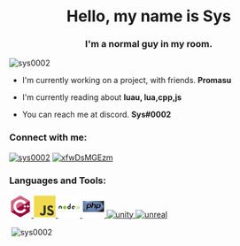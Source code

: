 <h1 align="center">Hello, my name is Sys</h1>
<h3 align="center">I'm a normal guy in my room.</h3>

<p align="left"> <img src="https://komarev.com/ghpvc/?username=sys0002&label=Profile%20views&color=0e75b6&style=flat" alt="sys0002" /> </p>

- I'm currently working on a project, with friends. **Promasu**

- I'm currently reading about **luau, lua,cpp,js**

- You can reach me at discord. **Sys#0002**

<h3 align="left">Connect with me:</h3>
<p align="left">
<a href="https://www.youtube.com/c/sys0002" target="blank"><img align="center" src="https://raw.githubusercontent.com/rahuldkjain/github-profile-readme-generator/master/src/images/icons/Social/youtube.svg" alt="sys0002" height="30" width="40" /></a>
<a href="https://discord.gg/xfwDsMGEzm" target="blank"><img align="center" src="https://raw.githubusercontent.com/rahuldkjain/github-profile-readme-generator/master/src/images/icons/Social/discord.svg" alt="xfwDsMGEzm" height="30" width="40" /></a>
</p>

<h3 align="left">Languages and Tools:</h3>
<p align="left"> <a href="https://www.w3schools.com/cpp/" target="_blank" rel="noreferrer"> <img src="https://raw.githubusercontent.com/devicons/devicon/master/icons/cplusplus/cplusplus-original.svg" alt="cplusplus" width="40" height="40"/> </a> <a href="https://developer.mozilla.org/en-US/docs/Web/JavaScript" target="_blank" rel="noreferrer"> <img src="https://raw.githubusercontent.com/devicons/devicon/master/icons/javascript/javascript-original.svg" alt="javascript" width="40" height="40"/> </a> <a href="https://nodejs.org" target="_blank" rel="noreferrer"> <img src="https://raw.githubusercontent.com/devicons/devicon/master/icons/nodejs/nodejs-original-wordmark.svg" alt="nodejs" width="40" height="40"/> </a> <a href="https://www.php.net" target="_blank" rel="noreferrer"> <img src="https://raw.githubusercontent.com/devicons/devicon/master/icons/php/php-original.svg" alt="php" width="40" height="40"/> </a> <a href="https://unity.com/" target="_blank" rel="noreferrer"> <img src="https://www.vectorlogo.zone/logos/unity3d/unity3d-icon.svg" alt="unity" width="40" height="40"/> </a> <a href="https://unrealengine.com/" target="_blank" rel="noreferrer"> <img src="https://raw.githubusercontent.com/kenangundogan/fontisto/036b7eca71aab1bef8e6a0518f7329f13ed62f6b/icons/svg/brand/unreal-engine.svg" alt="unreal" width="40" height="40"/> </a> </p>

<p>&nbsp;<img align="center" src="https://grs.quantumly.dev/api/?username=Sys0002&show_icons=true&title_color=5865f2&text_color=9f9f9f&bg_color=00000000&hide_border=true&icon_color=5865f2&hide_title=true&count_private=true" alt="sys0002" /></p>

